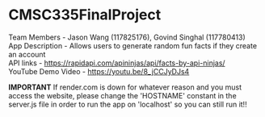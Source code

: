 # CMSC335FinalProject
Team Members - Jason Wang (117825176), Govind Singhal (117780413)  
App Description - Allows users to generate random fun facts if they create an account  
API links - https://rapidapi.com/apininjas/api/facts-by-api-ninjas/  
YouTube Demo Video - https://youtu.be/8_jCCJyDJs4

**IMPORTANT** 
If render.com is down for whatever reason and you must access the website, please change the 'HOSTNAME' constant in the server.js file in order to run the app on 'localhost' so you can still run it!!

